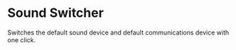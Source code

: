 # Sound Switcher

Switches the default sound device and default communications device with one click.